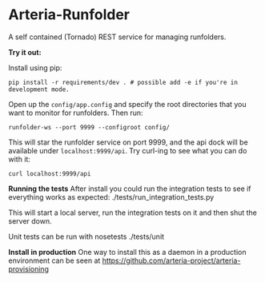Arteria-Runfolder
=================

A self contained (Tornado) REST service for managing runfolders.

**Try it out:**

Install using pip:

    pip install -r requirements/dev . # possible add -e if you're in development mode.

Open up the `config/app.config` and specify the root directories that you want to monitor for runfolders. Then run:

    runfolder-ws --port 9999 --configroot config/

This will star the runfolder service on port 9999, and the api dock will be available under `localhost:9999/api`.
Try curl-ing to see what you can do with it:

    curl localhost:9999/api

**Running the tests**
After install you could run the integration tests to see if everything works as expected:
    ./tests/run_integration_tests.py

This will start a local server, run the integration tests on it and then shut the server down.

Unit tests can be run with
    nosetests ./tests/unit

**Install in production**
One way to install this as a daemon in a production environment
can be seen at https://github.com/arteria-project/arteria-provisioning